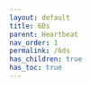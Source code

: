 ```yaml
---
layout: default
title: 6Ds
parent: Heartbeat
nav_order: 1
permalink: /6ds
has_children: true
has_toc: true
---
```


